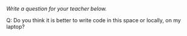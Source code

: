 _Write a question for your teacher below._

Q: Do you think it is better to write code in this space or locally, on my laptop? 
